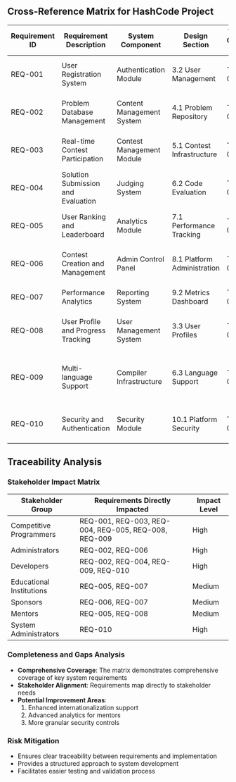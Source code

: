 ## Cross-Reference Matrix for HashCode Project

| Requirement ID | Requirement Description | System Component | Design Section | Test Case ID | Test Case Description | Stakeholder Impact |
|---------------|------------------------|-----------------|----------------|--------------|----------------------|---------------------|
| REQ-001 | User Registration System | Authentication Module | 3.2 User Management | TC-001 | Validate user registration flow | Competitive Programmers, Educational Institutions |
| REQ-002 | Problem Database Management | Content Management System | 4.1 Problem Repository | TC-002 | Verify problem submission and validation | Administrators, Developers |
| REQ-003 | Real-time Contest Participation | Contest Management Module | 5.1 Contest Infrastructure | TC-003 | Concurrent user contest participation | Competitive Programmers, Event Organizers |
| REQ-004 | Solution Submission and Evaluation | Judging System | 6.2 Code Evaluation | TC-004 | Automated code compilation and testing | Competitive Programmers, Developers |
| REQ-005 | User Ranking and Leaderboard | Analytics Module | 7.1 Performance Tracking | TC-005 | Ranking calculation and display accuracy | Competitive Programmers, Mentors |
| REQ-006 | Contest Creation and Management | Admin Control Panel | 8.1 Platform Administration | TC-006 | Admin contest setup and management | Administrators, Sponsors |
| REQ-007 | Performance Analytics | Reporting System | 9.2 Metrics Dashboard | TC-007 | Detailed performance reporting | Educational Institutions, Sponsors |
| REQ-008 | User Profile and Progress Tracking | User Management System | 3.3 User Profiles | TC-008 | Profile creation and achievement tracking | Competitive Programmers, Mentors |
| REQ-009 | Multi-language Support | Compiler Infrastructure | 6.3 Language Support | TC-009 | Code submission across multiple programming languages | Competitive Programmers, Developers |
| REQ-010 | Security and Authentication | Security Module | 10.1 Platform Security | TC-010 | User authentication and data protection | System Administrators |

## Traceability Analysis

### Stakeholder Impact Matrix
| Stakeholder Group | Requirements Directly Impacted | Impact Level |
|------------------|-------------------------------|--------------|
| Competitive Programmers | REQ-001, REQ-003, REQ-004, REQ-005, REQ-008, REQ-009 | High |
| Administrators | REQ-002, REQ-006 | High |
| Developers | REQ-002, REQ-004, REQ-009, REQ-010 | High |
| Educational Institutions | REQ-005, REQ-007 | Medium |
| Sponsors | REQ-006, REQ-007 | Medium |
| Mentors | REQ-005, REQ-008 | Medium |
| System Administrators | REQ-010 | High |

### Completeness and Gaps Analysis
- **Comprehensive Coverage**: The matrix demonstrates comprehensive coverage of key system requirements
- **Stakeholder Alignment**: Requirements map directly to stakeholder needs
- **Potential Improvement Areas**:
  1. Enhanced internationalization support
  2. Advanced analytics for mentors
  3. More granular security controls

### Risk Mitigation
- Ensures clear traceability between requirements and implementation
- Provides a structured approach to system development
- Facilitates easier testing and validation process
